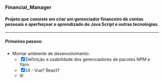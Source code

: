 ### Financial_Manager

#### Projeto que consiste em criar um gerenciador financeiro de contas pessoais e aperfeiçoar o aprendizado de Java Script e outras tecnologias.

---

##### Primeiros passos:

- Montar ambiente de desenvolvimento:
  - [x] Definição e usabilidade dos gerenciadores de pacotes NPM e Yarn.
  - [x] UI - Vue? React?
  - [x]
